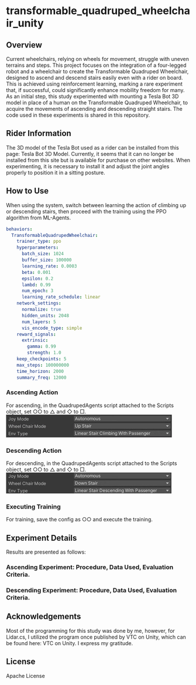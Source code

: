 # transformable_quadruped_wheelchair_unity


## Overview
Current wheelchairs, relying on wheels for movement, struggle with uneven terrains and steps. This project focuses on the integration of a four-legged robot and a wheelchair to create the Transformable Quadruped Wheelchair, designed to ascend and descend stairs easily even with a rider on board. This is achieved using reinforcement learning, marking a rare experiment that, if successful, could significantly enhance mobility freedom for many. As an initial step, this study experimented with mounting a Tesla Bot 3D model in place of a human on the Transformable Quadruped Wheelchair, to acquire the movements of ascending and descending straight stairs. The code used in these experiments is shared in this repository.

## Rider Information
The 3D model of the Tesla Bot used as a rider can be installed from this page: Tesla Bot 3D Model. Currently, it seems that it can no longer be installed from this site but is available for purchase on other websites. When experimenting, it is necessary to install it and adjust the joint angles properly to position it in a sitting posture.

## How to Use
When using the system, switch between learning the action of climbing up or descending stairs, then proceed with the training using the PPO algorithm from ML-Agents.

``` transformable-quadruped-wheelchair.yaml
behaviors:
  TransformableQuadrupedWheelchair:
    trainer_type: ppo
    hyperparameters:
      batch_size: 1024
      buffer_size: 100000
      learning_rate: 0.0003
      beta: 0.001
      epsilon: 0.2
      lambd: 0.99
      num_epoch: 3
      learning_rate_schedule: linear
    network_settings:
      normalize: true
      hidden_units: 2048
      num_layers: 5
      vis_encode_type: simple
    reward_signals:
      extrinsic:
        gamma: 0.99
        strength: 1.0
    keep_checkpoints: 5
    max_steps: 100000000
    time_horizon: 2000
    summary_freq: 12000
```

### Ascending Action
For ascending, in the QuadrupedAgents script attached to the Scripts object, set ○○ to △ and ◇ to □.
![image](https://github.com/AkamisakaAtsuki/transformable_quadruped_wheelchair_unity/blob/main/Assets/Images/stair-ascend.png)


### Descending Action
For descending, in the QuadrupedAgents script attached to the Scripts object, set ○○ to △ and ◇ to □.
![image](https://github.com/AkamisakaAtsuki/transformable_quadruped_wheelchair_unity/blob/main/Assets/Images/stair-descend.png)

### Executing Training
For training, save the config as ○○ and execute the training.
## Experiment Details
Results are presented as follows:

### Ascending Experiment: Procedure, Data Used, Evaluation Criteria.
### Descending Experiment: Procedure, Data Used, Evaluation Criteria.

## Acknowledgements
Most of the programming for this study was done by me, however, for Lidar.cs, I utilized the program once published by VTC on Unity, which can be found here: VTC on Unity. I express my gratitude.

## License
Apache License

